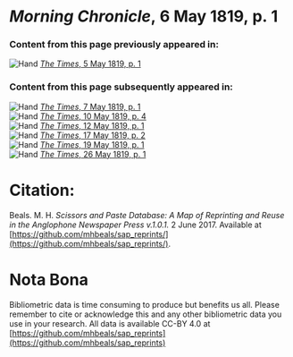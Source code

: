 # *Morning Chronicle*, 6 May 1819, p. 1  
  
### Content from this page previously appeared in:  
![Hand](http://scissorsandpaste.net/wp-content/uploads/2017/06/smallhandpointer.png) [*The Times*, 5 May 1819, p. 1](https://mhbeals.github.io/sap_html/The-Times/The-Times-5-May-1819-p-1)  
  
### Content from this page subsequently appeared in:  
![Hand](http://scissorsandpaste.net/wp-content/uploads/2017/06/smallhandpointer.png) [*The Times*, 7 May 1819, p. 1](https://mhbeals.github.io/sap_html/The-Times/The-Times-7-May-1819-p-1)  
![Hand](http://scissorsandpaste.net/wp-content/uploads/2017/06/smallhandpointer.png) [*The Times*, 10 May 1819, p. 4](https://mhbeals.github.io/sap_html/The-Times/The-Times-10-May-1819-p-4)  
![Hand](http://scissorsandpaste.net/wp-content/uploads/2017/06/smallhandpointer.png) [*The Times*, 12 May 1819, p. 1](https://mhbeals.github.io/sap_html/The-Times/The-Times-12-May-1819-p-1)  
![Hand](http://scissorsandpaste.net/wp-content/uploads/2017/06/smallhandpointer.png) [*The Times*, 17 May 1819, p. 2](https://mhbeals.github.io/sap_html/The-Times/The-Times-17-May-1819-p-2)  
![Hand](http://scissorsandpaste.net/wp-content/uploads/2017/06/smallhandpointer.png) [*The Times*, 19 May 1819, p. 1](https://mhbeals.github.io/sap_html/The-Times/The-Times-19-May-1819-p-1)  
![Hand](http://scissorsandpaste.net/wp-content/uploads/2017/06/smallhandpointer.png) [*The Times*, 26 May 1819, p. 1](https://mhbeals.github.io/sap_html/The-Times/The-Times-26-May-1819-p-1)  


# Citation: 

Beals. M. H. *Scissors and Paste Database: A Map of Reprinting and Reuse in the Anglophone Newspaper Press v.1.0.1.* 2 June 2017. Available at [https://github.com/mhbeals/sap_reprints/](https://github.com/mhbeals/sap_reprints/). 

# Nota Bona

Bibliometric data is time consuming to produce but benefits us all. Please remember to cite or acknowledge this and any other bibliometric data you use in your research. All data is available CC-BY 4.0 at [https://github.com/mhbeals/sap_reprints](https://github.com/mhbeals/sap_reprints)